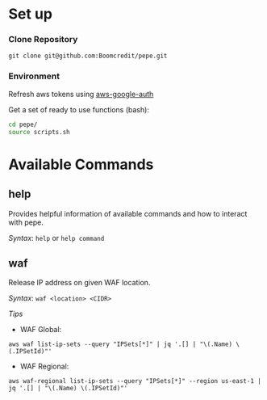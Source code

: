 # Set up

### Clone Repository

```
git clone git@github.com:Boomcredit/pepe.git
```

### Environment

Refresh aws tokens using [aws-google-auth](https://github.com/Boomcredit/boomcredit-devops/wiki/Sign-in-to-AWS-using-GSuite-credentials)

Get a set of ready to use functions (bash):
```bash
cd pepe/
source scripts.sh
```

# Available Commands

## help

Provides helpful information of available commands and how to interact with pepe.

*Syntax*: `help` or `help command`
## waf

Release IP address on given WAF location.

*Syntax*: `waf <location> <CIDR>`

*Tips*

- WAF Global: 

`aws waf list-ip-sets --query "IPSets[*]" | jq '.[] | "\(.Name) \(.IPSetId)"'`

- WAF Regional: 

`aws waf-regional list-ip-sets --query "IPSets[*]" --region us-east-1 | jq '.[] | "\(.Name) \(.IPSetId)"'`


